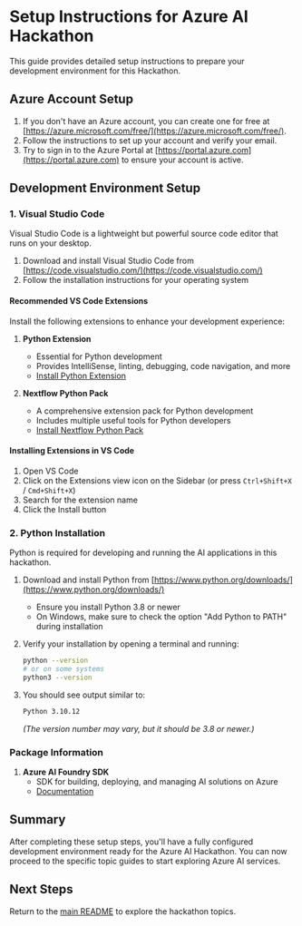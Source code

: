 # Setup Instructions for Azure AI Hackathon

This guide provides detailed setup instructions to prepare your development environment for this Hackathon.

## Azure Account Setup

1. If you don't have an Azure account, you can create one for free at [https://azure.microsoft.com/free/](https://azure.microsoft.com/free/).
2. Follow the instructions to set up your account and verify your email.
3. Try to sign in to the Azure Portal at [https://portal.azure.com](https://portal.azure.com) to ensure your account is active.

## Development Environment Setup

### 1. Visual Studio Code

Visual Studio Code is a lightweight but powerful source code editor that runs on your desktop.

1. Download and install Visual Studio Code from [https://code.visualstudio.com/](https://code.visualstudio.com/)
2. Follow the installation instructions for your operating system

#### Recommended VS Code Extensions

Install the following extensions to enhance your development experience:

1. **Python Extension**
   - Essential for Python development
   - Provides IntelliSense, linting, debugging, code navigation, and more
   - [Install Python Extension](https://marketplace.visualstudio.com/items?itemName=ms-python.python)

2. **Nextflow Python Pack**
   - A comprehensive extension pack for Python development
   - Includes multiple useful tools for Python developers
   - [Install Nextflow Python Pack](https://marketplace.visualstudio.com/items?itemName=teerasej.nextflow-python-pack)


#### Installing Extensions in VS Code

1. Open VS Code
2. Click on the Extensions view icon on the Sidebar (or press `Ctrl+Shift+X` / `Cmd+Shift+X`)
3. Search for the extension name
4. Click the Install button

### 2. Python Installation

Python is required for developing and running the AI applications in this hackathon.

1. Download and install Python from [https://www.python.org/downloads/](https://www.python.org/downloads/)
   - Ensure you install Python 3.8 or newer
   - On Windows, make sure to check the option "Add Python to PATH" during installation
2. Verify your installation by opening a terminal and running:
    ```bash
    python --version
    # or on some systems
    python3 --version
    ```

3. You should see output similar to:
    ```bash
    Python 3.10.12
    ```
    *(The version number may vary, but it should be 3.8 or newer.)*


### Package Information

1. **Azure AI Foundry SDK**
    - SDK for building, deploying, and managing AI solutions on Azure
    - [Documentation](https://learn.microsoft.com/azure/ai-foundry/)


## Summary

After completing these setup steps, you'll have a fully configured development environment ready for the Azure AI Hackathon. You can now proceed to the specific topic guides to start exploring Azure AI services.

## Next Steps

Return to the [main README](./README.md) to explore the hackathon topics.
